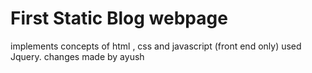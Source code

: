 # First Static Blog webpage
implements concepts of html , css and javascript (front end only)
used Jquery.
changes made by ayush

